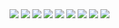 <html>
<img src="../../../week-2/imgs/devtools-pair-1">
<img src="imgs/devtools-pair-2">
<img src="imgs/devtools-pair-3">
<img src="imgs/devtools-pair-4">
<img src="imgs/devtools-pair-5">
<img src="imgs/devtools-pair-6">
<img src="imgs/devtools-pair-7">
<img src="imgs/devtools-pair-8">
<img src="imgs/devtools-pair-9">















</html>